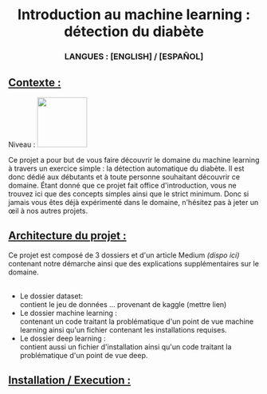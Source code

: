 <h1 align="center"> Introduction au machine learning : détection du diabète </h1>

<h3 align="center"> LANGUES : [ENGLISH] / [ESPAÑOL] </h3>


<h2><u> Contexte : </u></h2>
Niveau : <image src="Ressource/easy_lvl.png" width=100>

Ce projet a pour but de vous faire découvrir le domaine du machine learning à travers un exercice simple : la détection automatique du diabète.
Il est donc dédié aux débutants et à toute personne souhaitant découvrir ce domaine.
Étant donné que ce projet fait office d'introduction, vous ne trouvez ici que des concepts simples ainsi que le strict minimum.
Donc si jamais vous êtes déjà expérimenté dans le domaine, n'hésitez pas à jeter un œil à nos autres projets.


<h2><u>Architecture du projet :</h2></u>
Ce projet est composé de 3 dossiers et d'un article Medium <i>(dispo ici)</i> contenant notre démarche ainsi que des explications supplémentaires sur le domaine. <br><br>

<ul>
<li> Le dossier dataset: <br>
  contient le jeu de données ... provenant de kaggle (mettre lien)</li>

<li> Le dossier machine learning : <br>
  contenant un code traitant la problématique d'un point de vue machine learning ainsi qu'un fichier contenant les installations requises. </li>

<li> Le dossier deep learning : <br>
  contient aussi un fichier d'installation ainsi qu'un code traitant la problématique d'un point de vue deep. </li>

</ul>

<h2><u> Installation / Execution : </h2></u>
